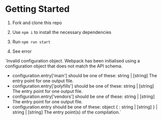 # Getting Started

1. Fork and clone this repo

1. Use `npm i` to install the necessary dependencies

2. Run `npm run start`

3. See error

`Invalid configuration object. Webpack has been initialised using a configuration object that does not match the API schema.
 - configuration.entry['main'] should be one of these:
   string | [string]
   The entry point for one output file.
 - configuration.entry['polyfills'] should be one of these:
   string | [string]
   The entry point for one output file.
 - configuration.entry['vendors'] should be one of these:
   string | [string]
   The entry point for one output file.
 - configuration.entry should be one of these:
   object { <key>: string | [string] } | string | [string]
   The entry point(s) of the compilation.`